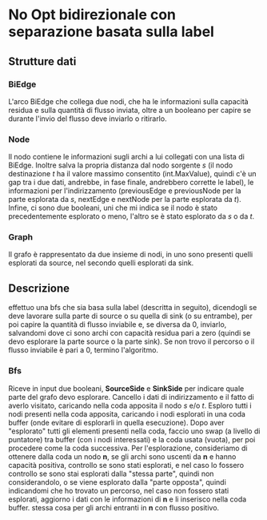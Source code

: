 # No Opt bidirezionale con separazione basata sulla label

## Strutture dati

### BiEdge

L'arco BiEdge che collega due nodi, che ha le informazioni sulla capacità residua e sulla quantità di flusso inviata, oltre a un booleano per capire se durante l'invio del flusso deve inviarlo o ritirarlo.

### Node

Il nodo contiene le informazioni sugli archi a lui collegati con una lista di BiEdge.
Inoltre salva la propria distanza dal nodo sorgente *s* (il nodo destinazione *t* ha il valore massimo consentito (int.MaxValue), quindi c'è un gap tra i due dati, andrebbe, in fase finale, andrebbero corrette le label), le informazioni per l'indirizzamento (previousEdge e previousNode per la parte esplorata da *s*, nextEdge e nextNode per la parte esplorata da *t*).
Infine, ci sono due booleani, uni che mi indica se il nodo è stato precedentemente esplorato o meno, l'altro se è stato esplorato da *s* o da *t*.

### Graph

Il grafo è rappresentato da due insieme di nodi, in uno sono presenti quelli esplorati da source, nel secondo quelli esplorati da sink.

## Descrizione  

effettuo una bfs che sia basa sulla label (descritta in seguito), dicendogli se deve lavorare sulla parte di source o su quella di sink (o su entrambe), per poi capire la quantità di flusso inviabile e, se diversa da 0, inviarlo, salvandomi dove ci sono archi con capacità residua pari a zero (quindi se devo esplorare la parte source o la parte sink).
Se non trovo il percorso o il flusso inviabile è pari a 0, termino l'algoritmo.

### Bfs

Riceve in input due booleani, **SourceSide** e **SinkSide** per indicare quale parte del grafo devo esplorare.
Cancello i dati di indirizzamento e il fatto di averlo visitato, caricando nella coda apposita il nodo *s* e/o *t*.
Esploro tutti i nodi presenti nella coda apposita, caricando i nodi esplorati in una coda buffer (onde evitare di esplorarli in quella esecuzione).
Dopo aver "esplorato" tutti gli elementi presenti nella coda, faccio uno swap (a livello di puntatore) tra buffer (con i nodi interessati) e la coda usata (vuota), per poi procedere come la coda successiva.
Per l'esplorazione, consideriamo di ottenere dalla coda un nodo **n**, se gli archi sono uscenti da **n** e hanno capacità positiva, controllo se sono stati esplorati, e nel caso lo fossero controllo se sono stai esplorati dalla "stessa parte", quindi non considerandolo, o se viene esplorato dalla "parte opposta", quindi indicandomi che ho trovato un percorso, nel caso non fossero stati esplorati, aggiorno i dati con le informazioni di **n** e li inserisco nella coda buffer.
stessa cosa per gli archi entranti in **n** con flusso positivo.
